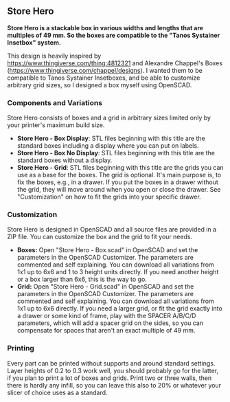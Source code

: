 ## Store Hero

**Store Hero is a stackable box in various widths and lengths that are multiples of 49 mm. So the boxes are compatible to the "Tanos Systainer Insetbox" system.**

This design is heavily inspired by https://www.thingiverse.com/thing:4812321 and Alexandre Chappel's Boxes (https://www.thingiverse.com/chappel/designs). I wanted them to be compatible to Tanos Systainer Insetboxes, and be able to customize arbitrary grid sizes, so I designed a box myself using OpenSCAD.

### Components and Variations

Store Hero consists of boxes and a grid in arbitrary sizes limited only by your printer's maximum build size.

- **Store Hero - Box Display**: STL files beginning with this title are the standard boxes including a display where you can put on labels.
- **Store Hero - Box No Display**: STL files beginning with this title are the standard boxes without a display.
- **Store Hero - Grid**: STL files beginning with this title are the grids you can use as a base for the boxes. The grid is optional. It's main purpose is, to fix the boxes, e.g., in a drawer. If you put the boxes in a drawer without the grid, they will move around when you open or close the drawer. See "Customization" on how to fit the grids into your specific drawer.


### Customization

Store Hero is designed in OpenSCAD and all source files are provided in a ZIP file. You can customize the box and the grid to fit your needs.

- **Boxes:** Open "Store Hero - Box.scad" in OpenSCAD and set the parameters in the OpenSCAD Customizer. The parameters are commented and self explaining. You can download all variations from 1x1 up to 6x6 and 1 to 3 height units directly. If you need another height or a box larger than 6x6, this is the way to go.
- **Grid:** Open "Store Hero - Grid.scad" in OpenSCAD and set the parameters in the OpenSCAD Customizer. The parameters are commented and self explaining. You can download all variations from 1x1 up to 6x6 directly. If you need a larger grid, or fit the grid exactly into a drawer or some kind of frame, play with the SPACER A/B/C/D parameters, which will add a spacer grid on the sides, so you can compensate for spaces that aren't an exact multiple of 49 mm.


### Printing

Every part can be printed without supports and around standard settings. Layer heights of 0.2 to 0.3 work well, you should probably go for the latter, if you plan to print a lot of boxes and grids. Print two or three walls, then there is hardly any infill, so you can leave this also to 20% or whatever your slicer of choice uses as a standard.
